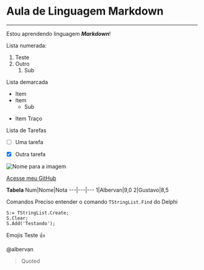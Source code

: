 # Aula de Linguagem Markdown
***
Estou aprendendo linguagem _**Markdown**_!

Lista numerada:
1. Teste
2. Outro
   1. Sub

Lista demarcada
* Item
* Item
   * Sub
- Item Traço

Lista de Tarefas
- [ ] Uma tarefa
- [x] Outra tarefa


![Nome para a imagem](https://user-images.githubusercontent.com/54541416/79022024-0a12f680-7b4b-11ea-8fc0-507f2effc414.png)

[Acesse meu GitHub](https://github.com/albervan)

**Tabela**
Num|Nome|Nota
---|---|---
1|Albervan|9,0
2|Gustavo|8,5

Comandos
Preciso entender o comando `TStringList.Find` do Delphi

```
S:= TStringList.Create;
S.Clear;
S.Add('Testando');
```

Emojis
Teste :+1:

@albervan

> Quoted
